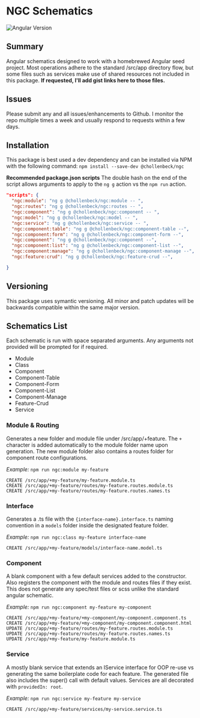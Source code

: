 # NGC Schematics

![Angular Version](https://img.shields.io/badge/Angular-v9.0.1-informational)

## Summary
Angular schematics designed to work with a homebrewed Angular seed project. Most operations adhere to the standard /src/app directory flow, but some files such as services make use of shared resources not included in this package. **If requested, I'll add gist links here to those files.**

## Issues
Please submit any and all issues/enhancements to Github. I monitor the repo multiple times a week and usually respond to requests within a few days.


## Installation
This package is best used a dev dependency and can be installed via NPM with the following command:
`npm install --save-dev @chollenbeck/ngc`

**Recommended package.json scripts**
The double hash on the end of the script allows arguments to apply to the `ng g` action vs the `npm run` action.
```json
"scripts": {
  "ngc:module": "ng g @chollenbeck/ngc:module -- ",
  "ngc:routes": "ng g @chollenbeck/ngc:routes -- ",
  "ngc:component": "ng g @chollenbeck/ngc:component -- ",
  "ngc:model": "ng g @chollenbeck/ngc:model -- ",
  "ngc:service": "ng g @chollenbeck/ngc:service -- ",
  "ngc:component:table": "ng g @chollenbeck/ngc:component-table --",
  "ngc:component:form": "ng g @chollenbeck/ngc:component-form --",
  "ngc:component": "ng g @chollenbeck/ngc:component --",
  "ngc:component:list": "ng g @chollenbeck/ngc:component-list --",
  "ngc:component:manage": "ng g @chollenbeck/ngc:component-manage --",
  "ngc:feature:crud": "ng g @chollenbeck/ngc:feature-crud --",

}
```

## Versioning
This package uses symantic versioning. All minor and patch updates will be backwards compatible within the same major version.


## Schematics List
Each schematic is run with space separated arguments. Any arguments not provided will be prompted for if required.

- Module
- Class
- Component
- Component-Table
- Component-Form
- Component-List
- Component-Manage
- Feature-Crud
- Service

### Module & Routing
Generates a new folder and module file under /src/app/+feature. The `+` character is added automatically to the module folder name upon generation. The new module folder also contains a routes folder for component route configurations.

*Example:* `npm run ngc:module my-feature`
```
CREATE /src/app/+my-feature/my-feature.module.ts
CREATE /src/app/+my-feature/routes/my-feature.routes.module.ts
CREATE /src/app/+my-feature/routes/my-feature.routes.names.ts
```

### Interface
Generates a .ts file with the `{interface-name}.interface.ts` naming convention in a `models` folder inside the designated feature folder.

*Example:* `npm run ngc:class my-feature interface-name`
```
CREATE /src/app/+my-feature/models/interface-name.model.ts
```

### Component
A blank component with a few default services added to the constructor. Also registers the component with the module and routes files if they exist. This does not generate any spec/test files or scss unlike the standard angular schematic.

*Example:* `npm run ngc:component my-feature my-component`
```
CREATE /src/app/+my-feature/+my-component/my-component.component.ts
CREATE /src/app/+my-feature/+my-component/my-component.component.html
UPDATE /src/app/+my-feature/routes/my-feature.routes.module.ts
UPDATE /src/app/+my-feature/routes/my-feature.routes.names.ts
UPDATE /src/app/+my-feature/my-feature.module.ts
```

### Service
A mostly blank service that extends an IService interface for OOP re-use vs generating the same boilerplate code for each feature. The generated file also includes the super() call with default values. Services are all decorated with `providedIn: root`.

*Example:* `npm run ngc:service my-feature my-service`
```
CREATE /src/app/+my-feature/services/my-service.service.ts
```
